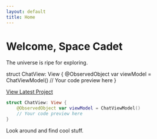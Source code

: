 ```yaml
---
layout: default
title: Home
---
```


# Welcome, Space Cadet

The universe is ripe for exploring. 

<div class="code-preview">
struct ChatView: View {
    @ObservedObject var viewModel = ChatViewModel()
    // Your code preview here
}
</div>

<a href="/projects" class="button">View Latest Project</a>

```swift
struct ChatView: View {
    @ObservedObject var viewModel = ChatViewModel()
    // Your code preview here
}
```

Look around and find cool stuff. 